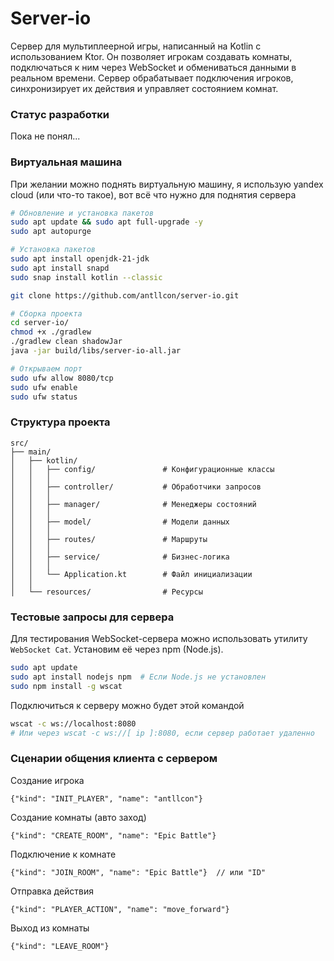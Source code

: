 # Server-io

Сервер для мультиплеерной игры, написанный на Kotlin с использованием Ktor. Он позволяет игрокам создавать комнаты,
подключаться к ним через WebSocket и обмениваться данными в реальном времени. Сервер обрабатывает подключения игроков,
синхронизирует их действия и управляет состоянием комнат.

### Статус разработки

Пока не понял...

### Виртуальная машина

При желании можно поднять виртуальную машину, я использую yandex cloud (или что-то такое), вот всё что нужно для поднятия сервера

```bash
# Обновление и установка пакетов
sudo apt update && sudo apt full-upgrade -y
sudo apt autopurge

# Установка пакетов
sudo apt install openjdk-21-jdk
sudo apt install snapd
sudo snap install kotlin --classic

git clone https://github.com/antllcon/server-io.git

# Сборка проекта
cd server-io/
chmod +x ./gradlew
./gradlew clean shadowJar
java -jar build/libs/server-io-all.jar

# Открываем порт
sudo ufw allow 8080/tcp
sudo ufw enable
sudo ufw status
```

### Структура проекта

```
src/
├── main/
│   ├── kotlin/
│   │   ├── config/               # Конфигурационные классы
│   │   │
│   │   ├── controller/           # Обработчики запросов
│   │   │
│   │   ├── manager/              # Менеджеры состояний
│   │   │
│   │   ├── model/                # Модели данных
│   │   │
│   │   ├── routes/               # Маршруты
│   │   │
│   │   ├── service/              # Бизнес-логика
│   │   │
│   │   └── Application.kt        # Файл инициализации
│   │
│   └── resources/                # Ресурсы 
```

### Тестовые запросы для сервера

Для тестирования WebSocket-сервера можно использовать утилиту `WebSocket Cat`. Установим её через npm (Node.js).

``` bash
sudo apt update
sudo apt install nodejs npm  # Если Node.js не установлен
sudo npm install -g wscat
```

Подключиться к серверу можно будет этой командой

``` bash
wscat -c ws://localhost:8080 
# Или через wscat -c ws://[ ip ]:8080, если сервер работает удаленно
```

### Сценарии общения клиента с сервером

Создание игрока

```
{"kind": "INIT_PLAYER", "name": "antllcon"}
```

Создание комнаты (авто заход)

```
{"kind": "CREATE_ROOM", "name": "Epic Battle"}
```

Подключение к комнате

```
{"kind": "JOIN_ROOM", "name": "Epic Battle"}  // или "ID"
```

Отправка действия

```
{"kind": "PLAYER_ACTION", "name": "move_forward"}
```

Выход из комнаты

```
{"kind": "LEAVE_ROOM"}
```